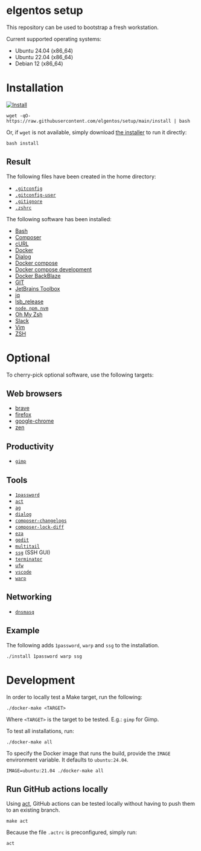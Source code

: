 # elgentos setup

This repository can be used to bootstrap a fresh workstation.

Current supported operating systems:

- Ubuntu 24.04 (x86_64)
- Ubuntu 22.04 (x86_64)
- Debian 12 (x86_64)

# Installation

[![Install](https://github.com/elgentos/setup/workflows/Install/badge.svg)](https://github.com/elgentos/setup/actions?query=workflow%3A%22Install%22)

```
wget -qO- https://raw.githubusercontent.com/elgentos/setup/main/install | bash
```

Or, if `wget` is not available, simply download
[the installer](https://raw.githubusercontent.com/elgentos/setup/main/install)
to run it directly:

```
bash install
```

## Result

The following files have been created in the home directory:

- [`.gitconfig`](https://git-scm.com/book/en/v2/Customizing-Git-Git-Configuration)
- [`.gitconfig-user`](https://git-scm.com/book/en/v2/Customizing-Git-Git-Configuration)
- [`.gitignore`](https://git-scm.com/docs/gitignore)
- [`.zshrc`](http://zsh.sourceforge.net/Doc/Release/Files.html#Files)

The following software has been installed:

- [Bash](https://www.gnu.org/software/bash/)
- [Composer](https://getcomposer.org/)
- [cURL](https://curl.haxx.se/)
- [Docker](https://www.docker.com/)
- [Dialog](https://launchpad.net/ubuntu/+source/dialog)
- [Docker compose](https://docs.docker.com/compose/)
- [Docker compose development](https://github.com/JeroenBoersma/docker-compose-development)
- [Docker BackBlaze](https://github.com/Backblaze/B2_Command_Line_Tool/)
- [GIT](https://git-scm.com/)
- [JetBrains Toolbox](https://www.jetbrains.com/toolbox-app/)
- [jq](https://stedolan.github.io/jq/)
- [lsb_release](https://refspecs.linuxfoundation.org/LSB_3.0.0/LSB-PDA/LSB-PDA/lsbrelease.html)
- [`node`, `npm`, `nvm`](https://nodejs.org/)
- [Oh My Zsh](https://ohmyz.sh/)
- [Slack](https://slack.com/)
- [Vim](https://www.vim.org/)
- [ZSH](https://www.zsh.org/)

# Optional

To cherry-pick optional software, use the following targets:

## Web browsers

- [brave](https://brave.com/)
- [firefox](https://www.mozilla.org/en-US/firefox/)
- [google-chrome](https://www.google.com/chrome/)
- [zen](https://zen-browser.app/download)

## Productivity

- [`gimp`](https://www.gimp.org/)

## Tools

- [`1password`](https://1password.com/)
- [`act`](https://github.com/nektos/act)
- [`ag`](https://github.com/ggreer/the_silver_searcher)
- [`dialog`](https://launchpad.net/ubuntu/+source/dialog)
- [`composer-changelogs`](https://packagist.org/packages/pyrech/composer-changelogs)
- [`composer-lock-diff`](https://packagist.org/packages/davidrjonas/composer-lock-diff)
- [`eza`](https://eza.rocks/)
- [`gedit`](https://gedit-text-editor.org/)
- [`multitail`](https://linux.die.net/man/1/multitail)
- [`ssg`](https://github.com/elgentos/ssg-js) (SSH GUI)
- [`terminator`](https://tracker.debian.org/pkg/terminator)
- [`ufw`](https://launchpad.net/ubuntu/+source/ufw)
- [`vscode`](https://code.visualstudio.com/)
- [`warp`](https://www.warp.dev/)

## Networking

- [`dnsmasq`](http://www.thekelleys.org.uk/dnsmasq/doc.html)

## Example

The following adds `1password`, `warp` and `ssg` to the installation.

```
./install 1password warp ssg
```

# Development

In order to locally test a Make target, run the following:

```
./docker-make <TARGET>
```

Where `<TARGET>` is the target to be tested. E.g.: `gimp` for Gimp.

To test all installations, run:

```
./docker-make all
```

To specify the Docker image that runs the build, provide the `IMAGE` environment
variable. It defaults to `ubuntu:24.04`.

```
IMAGE=ubuntu:21.04 ./docker-make all
```

## Run GitHub actions locally

Using [act](https://github.com/nektos/act), GitHub actions can be tested locally
without having to push them to an existing branch.

```
make act
```

Because the file `.actrc` is preconfigured, simply run:

```
act
```
